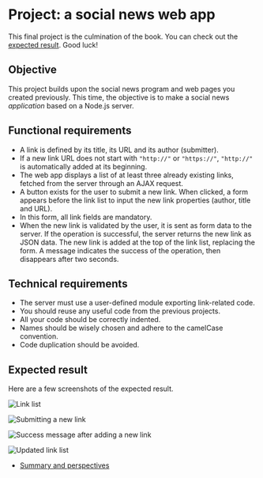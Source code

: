 # Project: a social news web app

This final project is the culmination of the book. You can check out the [expected result](https://thejsway-publink.herokuapp.com). Good luck!

## Objective

This project builds upon the social news program and web pages you created previously. This time, the objective is to make a social news *application* based on a Node.js server.

## Functional requirements

* A link is defined by its title, its URL and its author (submitter).
* If a new link URL does not start with `"http://"` or `"https://"`, `"http://"` is automatically added at its beginning.
* The web app displays a list of at least three already existing links, fetched from the server through an AJAX request.
* A button exists for the user to submit a new link. When clicked, a form appears before the link list to input the new link properties (author, title and URL).
* In this form, all link fields are mandatory.
* When the new link is validated by the user, it is sent as form data to the server. If the operation is successful, the server returns the new link as JSON data. The new link is added at the top of the link list, replacing the form. A message indicates the success of the operation, then disappears after two seconds.

## Technical requirements

* The server must use a user-defined module exporting link-related code.
* You should reuse any useful code from the previous projects.
* All your code should be correctly indented.
* Names should be wisely chosen and adhere to the camelCase convention.
* Code duplication should be avoided.

## Expected result

Here are a few screenshots of the expected result.

![Link list](images/chapter26-01.png)

![Submitting a new link](images/chapter26-02.png)

![Success message after adding a new link](images/chapter26-03.png)

![Updated link list](images/chapter26-04.png)


  * [Summary and perspectives](concl01.md)
